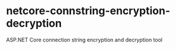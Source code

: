 # netcore-connstring-encryption-decryption
ASP.NET Core connection string encryption and decryption tool
